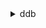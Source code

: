 <details><summary>ddb</summary><blockquote>

- **<details><summary>put</summary><blockquote>**

  * --condition


- **<details><summary>select</summary><blockquote>**

  * --index-name
  * --projection
  * --filter
  * --key-condition
  * --attributes
  * --consistent-read
  * --no-consistent-read
  * --return-consumed-capacity
  * --no-return-consumed-capacity
  * --starting-token
  * --max-items
  * --page-size


</blockquote></details>
</blockquote></details>
</blockquote></details>
